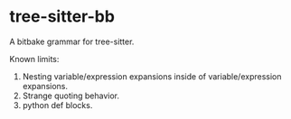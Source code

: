 tree-sitter-bb
=================

A bitbake grammar for tree-sitter.


Known limits:

1. Nesting variable/expression expansions inside of variable/expression expansions.
1. Strange quoting behavior.
1. python def blocks.
